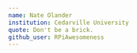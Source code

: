 ```yaml
---
name: Nate Olander 
institution: Cedarville University
quote: Don't be a brick. 
github_user: RPiAwesomeness
---
```

